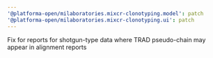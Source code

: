 ```yaml
---
'@platforma-open/milaboratories.mixcr-clonotyping.model': patch
'@platforma-open/milaboratories.mixcr-clonotyping.ui': patch
---
```


Fix for reports for shotgun-type data where TRAD pseudo-chain may appear in alignment reports
